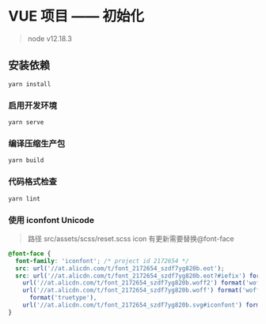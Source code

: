# VUE 项目 —— 初始化

> node v12.18.3

## 安装依赖

```
yarn install
```

### 启用开发环境

```
yarn serve

```

### 编译压缩生产包

```
yarn build
```

### 代码格式检查

```
yarn lint
```

### 使用 iconfont Unicode

> 路径 src/assets/scss/reset.scss
> icon 有更新需要替换@font-face

```css
@font-face {
  font-family: 'iconfont'; /* project id 2172654 */
  src: url('//at.alicdn.com/t/font_2172654_szdf7yg820b.eot');
  src: url('//at.alicdn.com/t/font_2172654_szdf7yg820b.eot?#iefix') format('embedded-opentype'),
    url('//at.alicdn.com/t/font_2172654_szdf7yg820b.woff2') format('woff2'),
    url('//at.alicdn.com/t/font_2172654_szdf7yg820b.woff') format('woff'), url('//at.alicdn.com/t/font_2172654_szdf7yg820b.ttf')
      format('truetype'),
    url('//at.alicdn.com/t/font_2172654_szdf7yg820b.svg#iconfont') format('svg');
}
```
